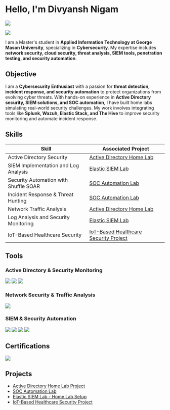 # Hello, I'm Divyansh Nigam
<a href="https://www.linkedin.com/in/divyansh-nigam-300407175"><img src="https://img.shields.io/badge/-LinkedIn-0072b1?&style=for-the-badge&logo=linkedin&logoColor=white" /></a>

<a href="https://github.com/Divyansh121699"><img src="https://img.shields.io/badge/-GitHub-000000?&style=for-the-badge&logo=github&logoColor=white" /></a>

I am a Master's student in **Applied Information Technology at George Mason University**, specializing in **Cybersecurity**. My expertise includes **network security, cloud security, threat analysis, SIEM tools, penetration testing, and security automation**.

## Objective
I am a **Cybersecurity Enthusiast** with a passion for **threat detection, incident response, and security automation** to protect organizations from evolving cyber threats. With hands-on experience in **Active Directory security, SIEM solutions, and SOC automation**, I have built home labs simulating real-world security challenges. My work involves integrating tools like **Splunk, Wazuh, Elastic Stack, and The Hive** to improve security monitoring and automate incident response.


## Skills

| Skill                                         | Associated Project         |
|-----------------------------------------------|----------------------------|
| Active Directory Security                     | <a href="https://github.com/Divyansh121699/ActiveDirectory-HomeLab">Active Directory Home Lab</a> |
| SIEM Implementation and Log Analysis          | <a href="https://github.com/Divyansh121699/ElasticSIEMLab">Elastic SIEM Lab</a> |
| Security Automation with Shuffle SOAR         | <a href="https://github.com/Divyansh121699/SOCAutomation">SOC Automation Lab</a> |
| Incident Response & Threat Hunting           | <a href="https://github.com/Divyansh121699/SOCAutomation">SOC Automation Lab</a> |
| Network Traffic Analysis                      | <a href="https://github.com/Divyansh121699/ActiveDirectory-HomeLab">Active Directory Home Lab</a> |
| Log Analysis and Security Monitoring          | <a href="https://github.com/Divyansh121699/ElasticSIEMLab">Elastic SIEM Lab</a> |
| IoT-Based Healthcare Security                 | <a href="https://github.com/Divyansh121699/IoT-Healthcare-Security">IoT-Based Healthcare Security Project</a> |

## Tools

### Active Directory & Security Monitoring
<div>
    <img src="https://img.shields.io/badge/-Windows_Server-0078D6?&style=for-the-badge&logo=windows&logoColor=white" />
    <img src="https://img.shields.io/badge/-Sysmon-4B0082?&style=for-the-badge&logo=microsoft&logoColor=white" />
    <img src="https://img.shields.io/badge/-Splunk-000000?&style=for-the-badge&logo=Splunk&logoColor=white" />
</div>

### Network Security & Traffic Analysis
<div>
    <img src="https://img.shields.io/badge/-Wireshark-1679A7?&style=for-the-badge&logo=Wireshark&logoColor=white" />
</div>

### SIEM & Security Automation
<div>
    <img src="https://img.shields.io/badge/-Elastic_Stack_(ELK)-005571?&style=for-the-badge&logo=Elastic&logoColor=white" />
    <img src="https://img.shields.io/badge/-Wazuh-FF6600?&style=for-the-badge&logo=Wazuh&logoColor=white" />
    <img src="https://img.shields.io/badge/-Shuffle_SOAR-8A2BE2?&style=for-the-badge&logo=Shuffle&logoColor=white" />
    <img src="https://img.shields.io/badge/-The_Hive-FFD700?&style=for-the-badge&logo=TheHive&logoColor=white" />
</div>

## Certifications
<div>
<a href="https://coursera.org/share/4e9ffd4482dcad41a526157f4fd44582"><img src="https://img.shields.io/badge/-Google_Cybersecurity_Certificate-4285F4?&style=for-the-badge&logo=Google&logoColor=wohite" /></a>
</div>

## Projects
- <a href="https://github.com/Divyansh121699/ActiveDirectory-HomeLab">Active Directory Home Lab Project</a>
- <a href="https://github.com/Divyansh121699/SOCAutomation">SOC Automation Lab</a>
- <a href="https://github.com/Divyansh121699/ElasticSIEMLab">Elastic SIEM Lab - Home Lab Setup</a>
- <a href="https://github.com/Divyansh121699/IoT-Healthcare-Security">IoT-Based Healthcare Security Project</a>
